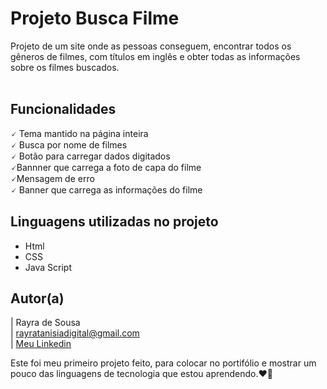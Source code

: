  # Projeto Busca Filme 
Projeto de um site onde as pessoas conseguem, encontrar todos os gêneros de filmes, com títulos em inglês e obter todas as informações sobre os filmes buscados. <br> <br>


## Funcionalidades

🗸 Tema mantido na página inteira <br>
🗸 Busca por nome de filmes <br>
🗸 Botão para carregar dados digitados<br>
🗸Bannner que carrega a foto de capa do filme<br>
🗸Mensagem de erro<br>
🗸 Banner que carrega as informações do filme

## Linguagens utilizadas no projeto
* Html
* CSS
* Java Script

## Autor(a)

| Rayra de Sousa <br>
| rayratanisiadigital@gmail.com<br>
| [Meu Linkedin](https://www.linkedin.com/in/rayra-tanisia-sousa-624578204/)

Este foi meu primeiro projeto feito, para colocar no portifólio e mostrar um pouco das linguagens de tecnologia que estou aprendendo.❤️🚧